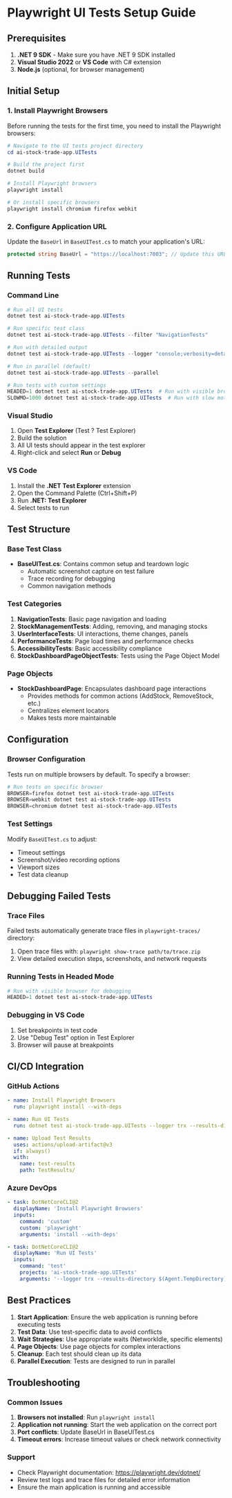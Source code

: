 # Playwright UI Tests Setup Guide

## Prerequisites

1. **.NET 9 SDK** - Make sure you have .NET 9 SDK installed
2. **Visual Studio 2022** or **VS Code** with C# extension
3. **Node.js** (optional, for browser management)

## Initial Setup

### 1. Install Playwright Browsers

Before running the tests for the first time, you need to install the Playwright browsers:

```powershell
# Navigate to the UI tests project directory
cd ai-stock-trade-app.UITests

# Build the project first
dotnet build

# Install Playwright browsers
playwright install

# Or install specific browsers
playwright install chromium firefox webkit
```

### 2. Configure Application URL

Update the `BaseUrl` in `BaseUITest.cs` to match your application's URL:

```csharp
protected string BaseUrl = "https://localhost:7003"; // Update this URL
```

## Running Tests

### Command Line

```powershell
# Run all UI tests
dotnet test ai-stock-trade-app.UITests

# Run specific test class
dotnet test ai-stock-trade-app.UITests --filter "NavigationTests"

# Run with detailed output
dotnet test ai-stock-trade-app.UITests --logger "console;verbosity=detailed"

# Run in parallel (default)
dotnet test ai-stock-trade-app.UITests --parallel

# Run tests with custom settings
HEADED=1 dotnet test ai-stock-trade-app.UITests  # Run with visible browser
SLOWMO=1000 dotnet test ai-stock-trade-app.UITests  # Run with slow motion
```

### Visual Studio

1. Open **Test Explorer** (Test ? Test Explorer)
2. Build the solution
3. All UI tests should appear in the test explorer
4. Right-click and select **Run** or **Debug**

### VS Code

1. Install the **.NET Test Explorer** extension
2. Open the Command Palette (Ctrl+Shift+P)
3. Run **.NET: Test Explorer** 
4. Select tests to run

## Test Structure

### Base Test Class

- **BaseUITest.cs**: Contains common setup and teardown logic
  - Automatic screenshot capture on test failure
  - Trace recording for debugging
  - Common navigation methods

### Test Categories

1. **NavigationTests**: Basic page navigation and loading
2. **StockManagementTests**: Adding, removing, and managing stocks
3. **UserInterfaceTests**: UI interactions, theme changes, panels
4. **PerformanceTests**: Page load times and performance checks
5. **AccessibilityTests**: Basic accessibility compliance
6. **StockDashboardPageObjectTests**: Tests using the Page Object Model

### Page Objects

- **StockDashboardPage**: Encapsulates dashboard page interactions
  - Provides methods for common actions (AddStock, RemoveStock, etc.)
  - Centralizes element locators
  - Makes tests more maintainable

## Configuration

### Browser Configuration

Tests run on multiple browsers by default. To specify a browser:

```powershell
# Run tests on specific browser
BROWSER=firefox dotnet test ai-stock-trade-app.UITests
BROWSER=webkit dotnet test ai-stock-trade-app.UITests
BROWSER=chromium dotnet test ai-stock-trade-app.UITests
```

### Test Settings

Modify `BaseUITest.cs` to adjust:

- Timeout settings
- Screenshot/video recording options
- Viewport sizes
- Test data cleanup

## Debugging Failed Tests

### Trace Files

Failed tests automatically generate trace files in `playwright-traces/` directory:

1. Open trace files with: `playwright show-trace path/to/trace.zip`
2. View detailed execution steps, screenshots, and network requests

### Running Tests in Headed Mode

```powershell
# Run with visible browser for debugging
HEADED=1 dotnet test ai-stock-trade-app.UITests
```

### Debugging in VS Code

1. Set breakpoints in test code
2. Use "Debug Test" option in Test Explorer
3. Browser will pause at breakpoints

## CI/CD Integration

### GitHub Actions

```yaml
- name: Install Playwright Browsers
  run: playwright install --with-deps

- name: Run UI Tests
  run: dotnet test ai-stock-trade-app.UITests --logger trx --results-directory TestResults

- name: Upload Test Results
  uses: actions/upload-artifact@v3
  if: always()
  with:
    name: test-results
    path: TestResults/
```

### Azure DevOps

```yaml
- task: DotNetCoreCLI@2
  displayName: 'Install Playwright Browsers'
  inputs:
    command: 'custom'
    custom: 'playwright'
    arguments: 'install --with-deps'

- task: DotNetCoreCLI@2
  displayName: 'Run UI Tests'
  inputs:
    command: 'test'
    projects: 'ai-stock-trade-app.UITests'
    arguments: '--logger trx --results-directory $(Agent.TempDirectory)'
```

## Best Practices

1. **Start Application**: Ensure the web application is running before executing tests
2. **Test Data**: Use test-specific data to avoid conflicts
3. **Wait Strategies**: Use appropriate waits (NetworkIdle, specific elements)
4. **Page Objects**: Use page objects for complex interactions
5. **Cleanup**: Each test should clean up its data
6. **Parallel Execution**: Tests are designed to run in parallel

## Troubleshooting

### Common Issues

1. **Browsers not installed**: Run `playwright install`
2. **Application not running**: Start the web application on the correct port
3. **Port conflicts**: Update BaseUrl in BaseUITest.cs
4. **Timeout errors**: Increase timeout values or check network connectivity

### Support

- Check Playwright documentation: https://playwright.dev/dotnet/
- Review test logs and trace files for detailed error information
- Ensure the main application is running and accessible